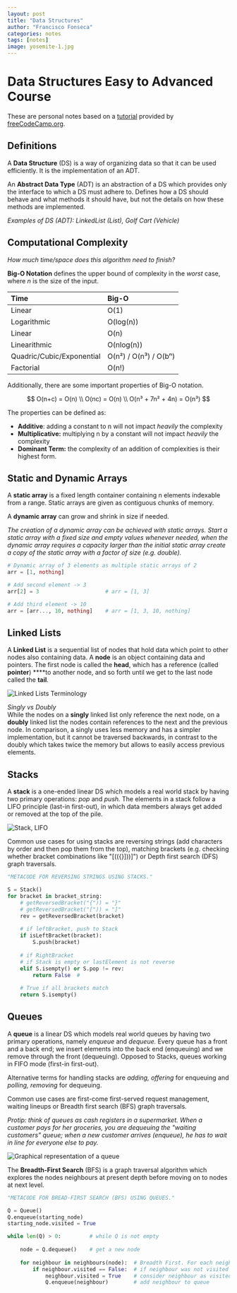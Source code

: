```yaml
---
layout: post
title: "Data Structures"
author: "Francisco Fonseca"
categories: notes
tags: [notes]
image: yosemite-1.jpg
---
```

# Data Structures Easy to Advanced Course
These are personal notes based on a [tutorial](https://www.youtube.com/watch?v=RBSGKlAvoiM) provided by [freeCodeCamp.org](https://www.freecodecamp.org/).


## Definitions

A **Data Structure** \(DS\) is a way of organizing data so that it can be used efficiently. It is the implementation of an ADT. 

An **Abstract Data Type** \(ADT\) is an abstraction of a DS which provides only the interface to which a DS must adhere to. Defines how a DS should behave and what methods it should have, but not the details on how these methods are implemented.

_Examples of DS \(ADT\): LinkedList \(List\), Golf Cart \(Vehicle\)_



## Computational Complexity

_How much time/space does this algorithm need to finish?_

**Big-O Notation** defines the upper bound of complexity in the _worst_ case, where _n_ is the size of the input.

| Time | Big-O |
| :--- | :--- |
| Linear | O\(1\) |
| Logarithmic | O\(log\(n\)\) |
| Linear | O\(n\) |
| Linearithmic | O\(nlog\(n\)\) |
| Quadric/Cubic/Exponential | O\(n²\) / O\(n³\) / O\(bⁿ\) |
| Factorial | O\(n!\) |

Additionally, there are some important properties of Big-O notation.

$$
O(n+c) = O(n) \\ 
O(nc) = O(n) \\
O(n³ + 7n² + 4n) = O(n³)
$$

The properties can be defined as:  
- **Additive**: adding a constant to n will not impact _heavily_ the complexity  
- **Multiplicative:** multiplying n by a constant will not impact _heavily_ the complexity  
- **Dominant Term:** the complexity of an addition of complexities is their highest form.



## Static and Dynamic Arrays

A **static array** is a fixed length container containing n elements indexable from a range. Static arrays are given as contiguous chunks of memory.

A **dynamic array** can grow and shrink in size if needed.

_The creation of a dynamic array can be achieved with static arrays. Start a static array with a fixed size and empty values whenever needed, when the dynamic array requires a capacity larger than the initial static array create a copy of the static array with a factor of size \(e.g. double\)._

```julia
# Dynamic array of 3 elements as multiple static arrays of 2
arr = [1, nothing]

# Add second element -> 3
arr[2] = 3                     # arr = [1, 3]

# Add third element -> 10
arr = [arr..., 10, nothing]    # arr = [1, 3, 10, nothing]
```



## Linked Lists

A **Linked List** is a sequential list of nodes that hold data which point to other nodes also containing data. A **node** is an object containing data and pointers. The first node is called the **head**, which has a reference \(called **pointer**\) ****to another node, and so forth until we get to the last node called the **tail**.

![Linked Lists Terminology](.gitbook/assets/image%20%282%29.png)

_Singly vs Doubly_  
While the nodes on a **singly** linked list only reference the next node, on a **doubly** linked list  the nodes contain references to the next and the previous node. In comparison, a singly uses less memory and has a simpler implementation, but it cannot be traversed backwards, in contrast to the doubly which takes twice the memory but allows to easily access previous elements. 



## Stacks

A **stack** is a one-ended linear DS which models a real world stack by having two primary operations: _pop_ and _push._ The elements in a stack follow a LIFO principle \(last-in first-out\), in which data members always get added or removed at the top of the pile. 

![Stack, LIFO](.gitbook/assets/image%20%288%29.png)

Common use cases for using stacks are reversing strings \(add characters by order and then pop them from the top\), matching brackets \(e.g. checking whether bracket combinations like "\[\(\({}\]\)\)\]"\) or Depth first search \(DFS\) graph traversals.

```python
"METACODE FOR REVERSING STRINGS USING STACKS."

S = Stack()
for bracket in bracket_string:
    # getReversedBracket("{")) = "}"
    # getReversedBracket("[")) = "]" 
    rev = getReversedBracket(bracket)
    
    # if leftBracket, push to Stack
    if isLeftBracket(bracket):
        S.push(bracket)
        
    # if RightBracket
    # if Stack is empty or lastElement is not reverse
    elif S.isempty() or S.pop != rev:
        return False  # 
    
    # True if all brackets match
    return S.isempty()
```

## Queues

A **queue** is a linear DS which models real world queues by having two primary operations, namely _enqueue_ and _dequeue._ Every queue has a front and a back end; we insert elements into the back end \(enqueuing\) and we remove through the front \(dequeuing\). Opposed to Stacks, queues working in FIFO mode \(first-in first-out\).

Alternative terms for handling stacks are _adding, offering_ for enqueuing and _polling, removing_ for dequeuing.

Common use cases are first-come first-served request management, waiting lineups or Breadth first search \(BFS\) graph traversals.

_Protip: think of queues as cash registers in a supermarket. When a customer pays for her groceries, you are dequeuing the "waiting customers" queue; when a new customer arrives \(enqueue\), he has to wait in line for everyone else to pay._

![Graphical representation of a queue](.gitbook/assets/image%20%283%29.png)

The **Breadth-First Search** \(BFS\) is a graph traversal algorithm which explores the nodes neighbours at present depth before moving on to nodes at next level. 

```python
"METACODE FOR BREAD-FIRST SEARCH (BFS) USING QUEUES."

Q = Queue()
Q.enqueue(starting_node)
starting_node.visited = True

while len(Q) > 0:         # while Q is not empty
    
    node = Q.dequeue()    # get a new node
    
    for neighbour in neighbours(node):  # Breadth First. For each neighbour
        if neighbour.visited == False:  # if neighbour was not visited
            neighbour.visited = True    # consider neighbour as visited
            Q.enqueue(neighbour)        # add neighbour to queue
    

```



